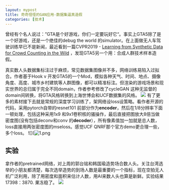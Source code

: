 ```yaml
---
layout: mypost
title: 奇奇怪怪的GAN应用-数据集逼真造假
categories: [技术]
---
```


曾经有个名人说过：”GTA是个好游戏，你们一定要玩好它“。事实上GTA5除了是一个好游戏，还是一个绝佳的debug the world 的simulator。在上面做无人车驾驶训练早已不是新闻，最近看到一篇CVPR2019 - [Learning from Synthetic Data for Crowd Counting in the Wild](https://arxiv.org/abs/1805.08657
) ，发现GTA5另一个用：合成人群技术样本造假。

​	真实数人头数据集标注过于麻烦，常见数据集图像并不多，网络训练易陷入过拟合。作者基于Hook v 开发GTA5的一个Mod，模拟各种天气、时间、地点、摄像角度、高度、城市乡村建筑等人群图像，都可以精准标注。但渲染的游戏场景和现实世界的总归属于完全不同domain，作者参考修改了cycleGAN 这种无监督的domain间转换，将GTA风格转换到上海世博会和UCF数据集的风格。
![](https://i.loli.net/2020/11/18/AGvLCu6grKB7VtR.jpg)	有了更多的素材接下去就是常规的深度学习训练了，架网络设loss设策略。看作者开源的代码，采用pytorch自带的resnet101 前部分作为**encoder**，然后在1/8分辨率下面一顿处理，包括这种采用1x9 和9x1卷积核的骚操作，最后直接把图放大8倍当做密度图(没有包括deconv和conv 的**decoder**），所有像素值加一加就是总人数，loss直接用两张密度图的mseloss。感觉UCF QNRF那个官方demo更合理一些，多个loss。
![](![1.png](https://i.loli.net/2020/11/18/XkLZigFqbaYGAxj.png)

## 实验
​		拿作者的pretrained网络，对上周的郭台铭和韩国瑜造势场合数人头。关注台湾选举的小朋友都清楚，每次选举造势的到场人数是最重要的一个指标，现在空拍无人机广泛利用，除了用密度和面积来估计人数，用AI来数人头也算是新鲜。实验结果17398：3870. 果冻稳了。
![](https://i.loli.net/2020/11/18/E8AUl7qo5uWawLH.jpg)